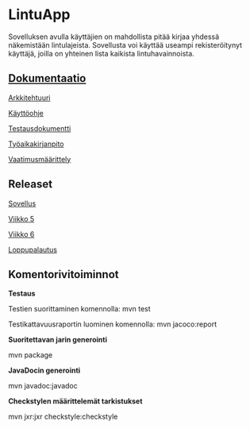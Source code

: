 # LintuApp

Sovelluksen avulla käyttäjien on mahdollista pitää kirjaa yhdessä näkemistään lintulajeista. Sovellusta voi käyttää useampi rekisteröitynyt käyttäjä, joilla on yhteinen lista kaikista lintuhavainnoista. 


## [Dokumentaatio](https://github.com/jennalack/ot-harjoitustyo/tree/master/lintuapp/dokumentaatio)

[Arkkitehtuuri](https://github.com/jennalack/ot-harjoitustyo/blob/master/lintuapp/dokumentaatio/arkkitehtuuri.md)

[Käyttöohje](https://github.com/jennalack/ot-harjoitustyo/blob/master/lintuapp/dokumentaatio/kayttoohje.md)

[Testausdokumentti](https://github.com/jennalack/ot-harjoitustyo/blob/master/lintuapp/dokumentaatio/testausdokumentti.md)

[Työaikakirjanpito](https://github.com/jennalack/ot-harjoitustyo/blob/master/lintuapp/dokumentaatio/tyoaikakirjanpito.md)

[Vaatimusmäärittely](https://github.com/jennalack/ot-harjoitustyo/blob/master/lintuapp/dokumentaatio/vaatimusmaarittely.md)


## Releaset

[Sovellus](https://github.com/jennalack/ot-harjoitustyo/tree/master/lintuapp/Birdapp/src/main/java/birdapp)

[Viikko 5](https://github.com/jennalack/ot-harjoitustyo/releases/tag/viikko5)

[Viikko 6](https://github.com/jennalack/ot-harjoitustyo/releases/tag/viiko6)

[Loppupalautus]()


## Komentorivitoiminnot

**Testaus**

Testien suorittaminen komennolla: mvn test

Testikattavuusraportin luominen komennolla: mvn jacoco:report

**Suoritettavan jarin generointi**

mvn package

**JavaDocin generointi**

mvn javadoc:javadoc

**Checkstylen määrittelemät tarkistukset**

mvn jxr:jxr checkstyle:checkstyle

